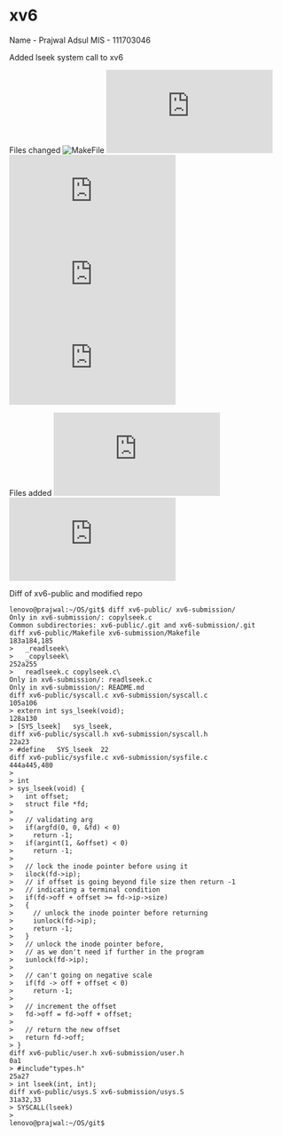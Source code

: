 # xv6
Name - Prajwal Adsul
MIS - 111703046

Added lseek system call to xv6

Files changed
![MakeFile](https://github.com/PrajwalAdsul/xv6-public/blob/prajwal/Makefile)
![user.h](https://github.com/PrajwalAdsul/xv6-public/blob/prajwal/user.h)
![syscall.h](https://github.com/PrajwalAdsul/xv6-public/blob/prajwal/syscall.h)
![syscall.c](https://github.com/PrajwalAdsul/xv6-public/blob/prajwal/syscall.c)
![sysfile.c](https://github.com/PrajwalAdsul/xv6-public/blob/prajwal/sysfile.c)

Files added
![readlseek.c](https://github.com/PrajwalAdsul/xv6-public/blob/prajwal/readlseek.c)
![copylseek.c](https://github.com/PrajwalAdsul/xv6-public/blob/prajwal/copylseek.c)

Diff of xv6-public and modified repo
```
lenovo@prajwal:~/OS/git$ diff xv6-public/ xv6-submission/
Only in xv6-submission/: copylseek.c
Common subdirectories: xv6-public/.git and xv6-submission/.git
diff xv6-public/Makefile xv6-submission/Makefile
183a184,185
> 	_readlseek\
> 	_copylseek\
252a255
> 	readlseek.c copylseek.c\
Only in xv6-submission/: readlseek.c
Only in xv6-submission/: README.md
diff xv6-public/syscall.c xv6-submission/syscall.c
105a106
> extern int sys_lseek(void);
128a130
> [SYS_lseek]	sys_lseek,
diff xv6-public/syscall.h xv6-submission/syscall.h
22a23
> #define	SYS_lseek  22
diff xv6-public/sysfile.c xv6-submission/sysfile.c
444a445,480
> 
> int
> sys_lseek(void) {
>   int offset;
>   struct file *fd;
> 
>   // validating arg
>   if(argfd(0, 0, &fd) < 0)
>     return -1;
>   if(argint(1, &offset) < 0)
>     return -1;
> 
>   // lock the inode pointer before using it
>   ilock(fd->ip);
>   // if offset is going beyond file size then return -1
>   // indicating a terminal condition
>   if(fd->off + offset >= fd->ip->size)
>   {
>     // unlock the inode pointer before returning
>     iunlock(fd->ip);
>     return -1;
>   }
>   // unlock the inode pointer before,
>   // as we don't need if further in the program 
>   iunlock(fd->ip);
> 
>   // can't going on negative scale
>   if(fd -> off + offset < 0)
>     return -1;
> 
>   // increment the offset 
>   fd->off = fd->off + offset;
> 
>   // return the new offset
>   return fd->off;
> }
diff xv6-public/user.h xv6-submission/user.h
0a1
> #include"types.h"
25a27
> int lseek(int, int);
diff xv6-public/usys.S xv6-submission/usys.S
31a32,33
> SYSCALL(lseek)
> 
lenovo@prajwal:~/OS/git$

```